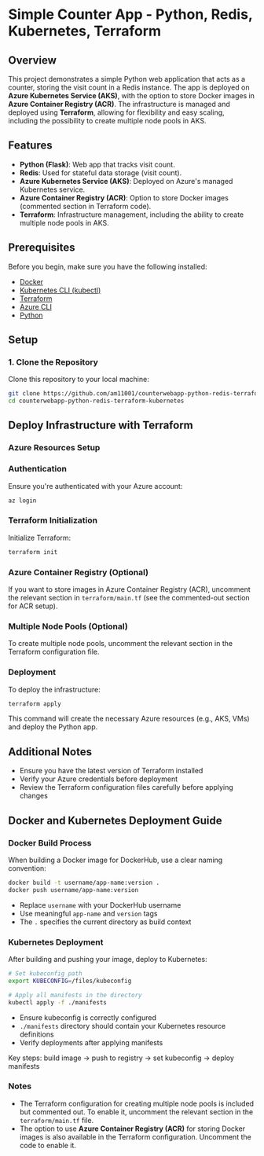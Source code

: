 # Simple Counter App - Python, Redis, Kubernetes, Terraform

## Overview
This project demonstrates a simple Python web application that acts as a counter, storing the visit count in a Redis instance. The app is deployed on **Azure Kubernetes Service (AKS)**, with the option to store Docker images in **Azure Container Registry (ACR)**. The infrastructure is managed and deployed using **Terraform**, allowing for flexibility and easy scaling, including the possibility to create multiple node pools in AKS.

## Features
- **Python (Flask)**: Web app that tracks visit count.
- **Redis**: Used for stateful data storage (visit count).
- **Azure Kubernetes Service (AKS)**: Deployed on Azure's managed Kubernetes service.
- **Azure Container Registry (ACR)**: Option to store Docker images (commented section in Terraform code).
- **Terraform**: Infrastructure management, including the ability to create multiple node pools in AKS.

## Prerequisites
Before you begin, make sure you have the following installed:
- [Docker](https://www.docker.com/get-started)
- [Kubernetes CLI (kubectl)](https://kubernetes.io/docs/tasks/tools/install-kubectl/)
- [Terraform](https://www.terraform.io/downloads.html)
- [Azure CLI](https://docs.microsoft.com/en-us/cli/azure/install-azure-cli)
- [Python](https://www.python.org/downloads/)

## Setup

### 1. Clone the Repository
Clone this repository to your local machine:
```bash
git clone https://github.com/am11001/counterwebapp-python-redis-terraform-kubernetes.git
cd counterwebapp-python-redis-terraform-kubernetes
```


## Deploy Infrastructure with Terraform

### Azure Resources Setup

### Authentication

Ensure you're authenticated with your Azure account:

```bash
az login
```

### Terraform Initialization

Initialize Terraform:

```bash
terraform init
```

### Azure Container Registry (Optional)

If you want to store images in Azure Container Registry (ACR), uncomment the relevant section in `terraform/main.tf` (see the commented-out section for ACR setup).

### Multiple Node Pools (Optional)

To create multiple node pools, uncomment the relevant section in the Terraform configuration file.

### Deployment

To deploy the infrastructure:

```bash
terraform apply
```

This command will create the necessary Azure resources (e.g., AKS, VMs) and deploy the Python app.

## Additional Notes

- Ensure you have the latest version of Terraform installed
- Verify your Azure credentials before deployment
- Review the Terraform configuration files carefully before applying changes


## Docker and Kubernetes Deployment Guide

### Docker Build Process
When building a Docker image for DockerHub, use a clear naming convention:
```bash
docker build -t username/app-name:version .
docker push username/app-name:version
```
- Replace `username` with your DockerHub username
- Use meaningful `app-name` and `version` tags
- The `.` specifies the current directory as build context

### Kubernetes Deployment
After building and pushing your image, deploy to Kubernetes:
```bash
# Set kubeconfig path
export KUBECONFIG=/files/kubeconfig

# Apply all manifests in the directory
kubectl apply -f ./manifests
```
- Ensure kubeconfig is correctly configured
- `./manifests` directory should contain your Kubernetes resource definitions
- Verify deployments after applying manifests

Key steps: build image → push to registry → set kubeconfig → deploy manifests

### Notes
* The Terraform configuration for creating multiple node pools is included but commented out. To enable it, uncomment the relevant section in the `terraform/main.tf` file.
* The option to use **Azure Container Registry (ACR)** for storing Docker images is also available in the Terraform configuration. Uncomment the code to enable it.